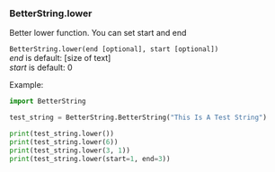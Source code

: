 ### BetterString.lower
Better lower function. You can set start and end

`BetterString.lower(end [optional], start [optional])`   
_end_ is default: [size of text]      
_start_ is default: 0    

Example:    
```python 
import BetterString

test_string = BetterString.BetterString("This Is A Test String")

print(test_string.lower())
print(test_string.lower(6))
print(test_string.lower(3, 1))
print(test_string.lower(start=1, end=3))
```

